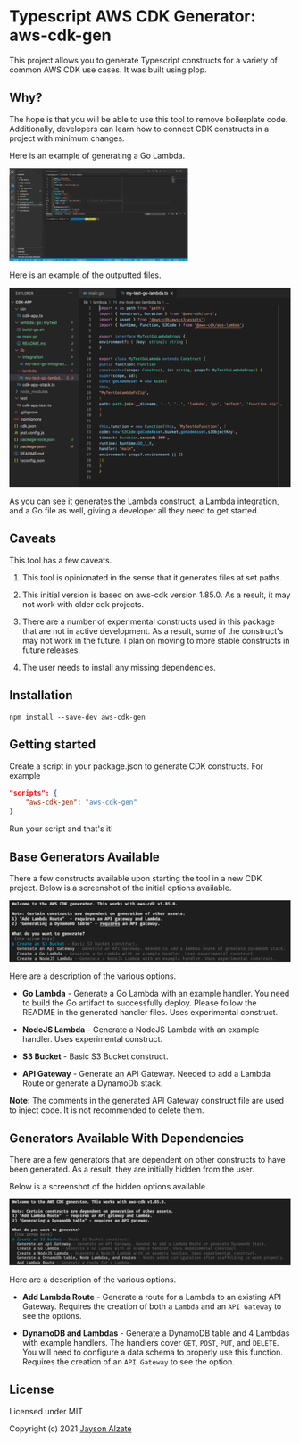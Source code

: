 Typescript AWS CDK Generator: aws-cdk-gen
======

This project allows you to generate Typescript constructs for a variety of common AWS CDK use cases. It was built using plop.

Why?
----
The hope is that you will be able to use this tool to remove boilerplate code. Additionally, developers can learn how to connect CDK constructs in a project with minimum changes.

Here is an example of generating a Go Lambda.

![alt text](https://github.com/alzateja/aws-cdk-gen/blob/main/assets/example-run.gif "Generation in action")

Here is an example of the outputted files.

![alt text](https://github.com/alzateja/aws-cdk-gen/blob/main/assets/generator-output.png "Generator output")

As you can see it generates the Lambda construct, a Lambda integration, and a Go file as well, giving a developer all they need to get started.

Caveats
----
This tool has a few caveats.

1. This tool is opinionated in the sense that it generates files at set paths.

2. This initial version is based on aws-cdk version 1.85.0. As a result, it may not work with older cdk projects.

3. There are a number of experimental constructs used in this package that are not in active development. As a result, some of the construct's may not work in the future. I plan on moving to more stable constructs in future releases.

4. The user needs to install any missing dependencies.

Installation
------------

    npm install --save-dev aws-cdk-gen
Getting started
------

Create a script in your package.json to generate CDK constructs. For example

```json
"scripts": {
    "aws-cdk-gen": "aws-cdk-gen"
}
```

Run your script and that's it!

Base Generators Available
-----
There a few constructs available upon starting the tool in a new CDK project. Below is a screenshot of the initial options available.

![alt text](https://github.com/alzateja/aws-cdk-gen/blob/main/assets/initial-options.png "Initial available options")

Here are a description of the various options.


* **Go Lambda** - Generate a Go Lambda with an example handler. You need to build the Go artifact to successfully deploy. Please follow the README in the generated handler files. Uses experimental construct.

* **NodeJS Lambda** - Generate a NodeJS Lambda with an example handler. Uses experimental construct.

* **S3 Bucket** - Basic S3 Bucket construct.

* **API Gateway** - Generate an API Gateway. Needed to add a Lambda Route or generate a DynamoDb stack.

**Note:** The comments in the generated API Gateway construct file are used to inject code. It is not recommended to delete them.


Generators Available With Dependencies
-----

There are a few generators that are dependent on other constructs to have been generated. As a result, they are initially hidden from the user.

Below is a screenshot of the hidden options available.

![alt text](https://github.com/alzateja/aws-cdk-gen/blob/main/assets/all-options.png "all available options")

Here are a description of the various options.

* **Add Lambda Route** - Generate a route for a Lambda to an existing API Gateway. Requires the creation of both a `Lambda` and an `API Gateway` to see the options.

* **DynamoDB and Lambdas** - Generate a DynamoDB table and 4 Lambdas with example handlers. The handlers cover `GET`, `POST`, `PUT`, and `DELETE`. You will need to configure a data schema to properly use this function. Requires the creation of an `API Gateway` to see the option.


License
-------

Licensed under MIT

Copyright (c) 2021 [Jayson Alzate](https://github.com//alzateja)
